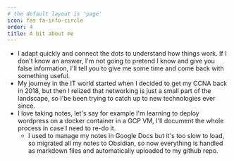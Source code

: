 ```yaml
---
# the default layout is 'page'
icon: fas fa-info-circle
order: 4
title: A bit about me
---
```


<!-- > Add Markdown syntax content to file `_tabs/about.md`{: .filepath } and it will show up on this page.
{: .prompt-tip } -->
- I adapt quickly and connect the dots to understand how things work. If I don't know an answer, I'm not going to pretend I know and give you false information, I'll tell you to give me some time and come back with something useful.
- My journey in the IT world started when I decided to get my CCNA back in 2018, but then I relized that networking is just a small part of the landscape, so I'be been trying to catch up to new technologies ever since.
- I love taking notes, let's say for example I'm learning to deploy wordpress on a docker container in a GCP VM, I'll document the whole process in case I need to re-do it. 
    - I used to manage my notes in Google Docs but it's too slow to load, so migrated all my notes to Obsidian, so now everything is handled as markdown files and automatically uploaded to my github repo.
